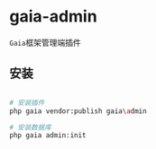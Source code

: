 # gaia-admin

`Gaia`框架管理端插件

## 安装

```bash

# 安装插件
php gaia vendor:publish gaia\admin

# 安装数据库
php gaia admin:init

```